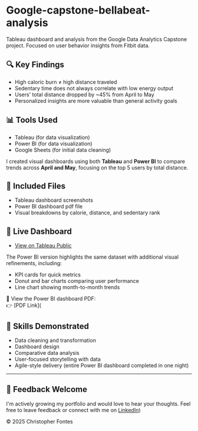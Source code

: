 # Google-capstone-bellabeat-analysis
Tableau dashboard and analysis from the Google Data Analytics Capstone project. Focused on user behavior insights from Fitbit data.

## 🔍 Key Findings
- High caloric burn ≠ high distance traveled
- Sedentary time does not always correlate with low energy output
- Users' total distance dropped by ~45% from April to May
- Personalized insights are more valuable than general activity goals

## 📊 Tools Used
- Tableau (for data visualization)
- Power BI (for data visualization)
- Google Sheets (for initial data cleaning)

I created visual dashboards using both **Tableau** and **Power BI** to compare trends across **April and May**, focusing on the top 5 users by total distance.
  
## 📁 Included Files
- Tableau dashboard screenshots
- Power BI dashboard pdf file
- Visual breakdowns by calorie, distance, and sedentary rank

## 📎 Live Dashboard
- [View on Tableau Public](https://public.tableau.com/views/FitbitUserAnalysisGoogleDataAnalyticsCapstone/Dashboard1?:language=en-US&:sid=&:redirect=auth&:display_count=n&:origin=viz_share_link)

The Power BI version highlights the same dataset with additional visual refinements, including:
- KPI cards for quick metrics
- Donut and bar charts comparing user performance
- Line chart showing month-to-month trends

📄 View the Power BI dashboard PDF:  
👉 [PDF Link](
## 🧠 Skills Demonstrated
- Data cleaning and transformation
- Dashboard design
- Comparative data analysis
- User-focused storytelling with data
- Agile-style delivery (entire Power BI dashboard completed in one night)


---

## 💬 Feedback Welcome
I'm actively growing my portfolio and would love to hear your thoughts. Feel free to leave feedback or connect with me on [LinkedIn](https://www.linkedin.com/in/christopher-fontes/)) 

© 2025 Christopher Fontes
